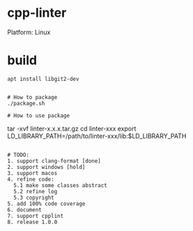 # cpp-linter
Platform: Linux

# build
```
apt install libgit2-dev


# How to package
./package.sh

# How to use package
```
tar -xvf linter-x.x.x.tar.gz
cd linter-xxx
export LD_LIBRARY_PATH=/path/to/linter-xxx/lib:$LD_LIBRARY_PATH
```shell

# TODO:
1. support clang-format [done]
2. support windows [hold]
3. support macos
4. refine code:
  5.1 make some classes abstract
  5.2 refine log
  5.3 copyright
5. add 100% code coverage
6. document
7. support cpplint
8. release 1.0.0

```
